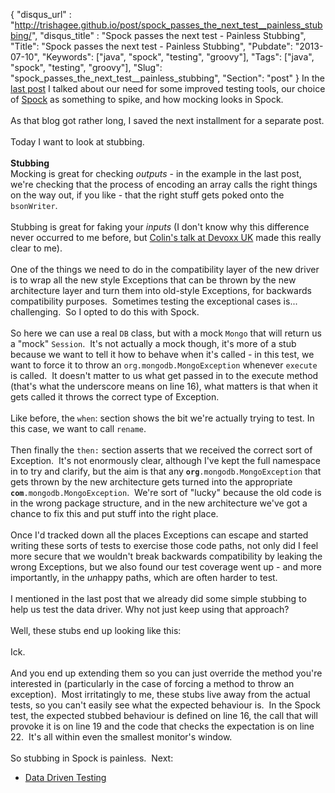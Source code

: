 {
 "disqus_url" : "http://trishagee.github.io/post/spock_passes_the_next_test__painless_stubbing/",
 "disqus_title" : "Spock passes the next test - Painless Stubbing",
 "Title": "Spock passes the next test - Painless Stubbing",
 "Pubdate": "2013-07-10",
 "Keywords": ["java", "spock", "testing", "groovy"],
 "Tags": ["java", "spock", "testing", "groovy"],
 "Slug": "spock_passes_the_next_test__painless_stubbing",
 "Section": "post"
}
In the <a href="http://mechanitis.blogspot.co.uk/2013/07/spock-is-awesome-seriously-simplified.html">last post</a> I talked about our need for some improved testing tools, our choice of <a href="https://code.google.com/p/spock/">Spock</a> as something to spike, and how mocking looks in Spock.<br /><br />As that blog got rather long, I saved the next installment for a separate post.<br /><br />Today I want to look at stubbing.<br /><br /><b>Stubbing</b><br />Mocking is great for checking <i>outputs</i> - in the example in the last post, we're checking that the process of encoding an array calls the right things on the way out, if you like - that the right stuff gets poked onto the <code>bsonWriter</code>.<br /><br />Stubbing is great for faking your <i>inputs</i> (I don't know why this difference never occurred to me before, but&nbsp;<a href="http://www.devoxx.com/display/UK13/I+hate+writing+unit+tests%2C+how+come+everybody+else+enjoys+it">Colin's talk at Devoxx UK</a>&nbsp;made this really clear to me). <br /><br />One of the things we need to do in the compatibility layer of the new driver is to wrap all the new style Exceptions that can be thrown by the new architecture layer and turn them into old-style Exceptions, for backwards compatibility purposes. &nbsp;Sometimes testing the exceptional cases is... challenging. &nbsp;So I opted to do this with Spock.<br /><br /><script src="https://gist.github.com/trishagee/5935645.js"></script>So here we can use a real <code>DB</code> class, but with a mock <code>Mongo</code> that will return us a "mock" <code>Session</code>. &nbsp;It's not actually a mock though, it's more of a stub because we want to tell it how to behave when it's called - in this test, we want to force it to throw an <code>org.mongodb.MongoException</code> whenever <code>execute</code> is called. &nbsp;It doesn't matter to us what get passed in to the execute method (that's what the underscore means on line 16), what matters is that when it gets called it throws the correct type of Exception.<br /><br />Like before, the <code>when</code>: section shows the bit we're actually trying to test. In this case, we want to call <code>rename</code>.<br /><br />Then finally the <code>then:</code> section asserts that we received the correct sort of Exception. &nbsp;It's not enormously clear, although I've kept the full namespace in to try and clarify, but the aim is that any <code><b>org</b>.mongodb.MongoException</code> that gets thrown by the new architecture gets turned into the appropriate <code><b>com</b>.mongodb.MongoException</code>. &nbsp;We're sort of "lucky" because the old code is in the wrong package structure, and in the new architecture we've got a chance to fix this and put stuff into the right place.<br /><br />Once I'd tracked down all the places Exceptions can escape and started writing these sorts of tests to exercise those code paths, not only did I feel more secure that we wouldn't break backwards compatibility by leaking the wrong Exceptions, but we also found our test coverage went up - and more importantly, in the <i>un</i>happy paths, which are often harder to test.<br /><br />I mentioned in the last post that we already did some simple stubbing to help us test the data driver. Why not just keep using that approach?  <br /><br />Well, these stubs end up looking like this:<br /><br /><script src="https://gist.github.com/trishagee/5935655.js"></script>Ick.<br /><br />And you end up extending them so you can just override the method you're interested in (particularly in the case of forcing a method to throw an exception). &nbsp;Most irritatingly to me, these stubs live away from the actual tests, so you can't easily see what the expected behaviour is. &nbsp;In the Spock test, the expected stubbed behaviour is defined on line 16, the call that will provoke it is on line 19 and the code that checks the expectation is on line 22. &nbsp;It's all within even the smallest monitor's window.<br /><br />So stubbing in Spock is painless. &nbsp;Next:<br /><ul><li><a href="http://mechanitis.blogspot.com.es/2013/12/spock-data-driven-testing.html">Data Driven Testing</a></li></ul><br />

